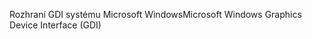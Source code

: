 <span data-ttu-id="6f791-101">Rozhraní GDI systému Microsoft Windows</span><span class="sxs-lookup"><span data-stu-id="6f791-101">Microsoft Windows Graphics Device Interface (GDI)</span></span>